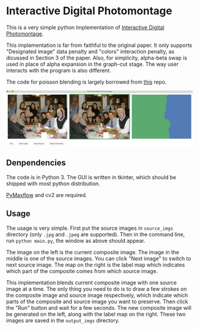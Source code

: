 # Interactive Digital Photomontage

This is a very simple python Implementation of [Interactive Digital Photomontage](https://grail.cs.washington.edu/projects/photomontage/photomontage.pdf).

This implementation is far from faithful to the original paper. It only supports "Designated image" data penalty and "colors" interaction penalty, as dicussed in Section 3 of the paper. Also, for simplicity, alpha-beta swap is used in place of alpha expansion in the graph-cut stage. The way user interacts with the program is also different.

The code for poisson blending is largely borrowed from [this](https://github.com/PPPW/poisson-image-editing) repo.

![GUI](/gui.png)

## Denpendencies

The code is in Python 3. The GUI is written in tkinter, which should be shipped with most python distribution.

[PyMaxflow](https://github.com/pmneila/PyMaxflow) and cv2 are required.

## Usage

The usage is very simple. First put the source images in `source_imgs` directory (only `.jpg` and `.jpeg` are supported). Then in the command line, run `python main.py`, the window as above should appear.

The image on the left is the current composite image. The image in the middle is one of the source images. You can click "Next image" to switch to next source image. The map on the right is the label map which indicates which part of the composite comes from which source image.

This implementation blends current composite image with one source image at a time. The only thing you need to do is to draw a few strokes on the composite image and source image respectively, which indicate which parts of the composite and source image you want to preserve. Then click the "Run" button and wait for a few seconds. The new composite image will be generated on the left, along with the label map on the right. These two images are saved in the `output_imgs` directory.
